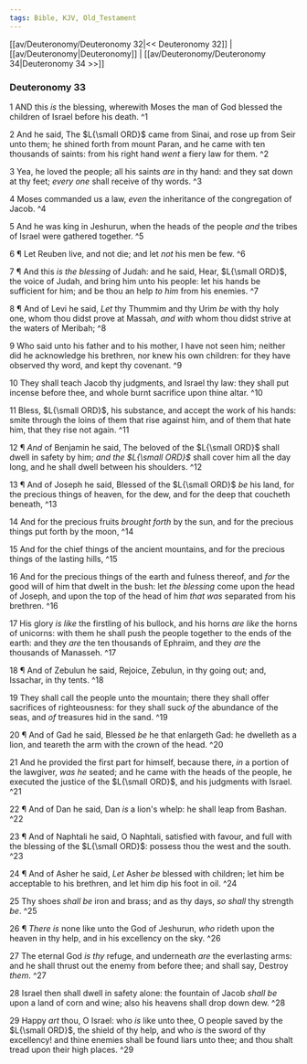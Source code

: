 ```yaml
---
tags: Bible, KJV, Old_Testament
---
```


[[av/Deuteronomy/Deuteronomy 32|<< Deuteronomy 32]] | [[av/Deuteronomy|Deuteronomy]] | [[av/Deuteronomy/Deuteronomy 34|Deuteronomy 34 >>]]

### Deuteronomy 33

1 AND this _is_ the blessing, wherewith Moses the man of God blessed the children of Israel before his death. ^1

2 And he said, The $L{\small ORD}$ came from Sinai, and rose up from Seir unto them; he shined forth from mount Paran, and he came with ten thousands of saints: from his right hand _went_ a fiery law for them. ^2

3 Yea, he loved the people; all his saints _are_ in thy hand: and they sat down at thy feet; _every_ _one_ shall receive of thy words. ^3

4 Moses commanded us a law, _even_ the inheritance of the congregation of Jacob. ^4

5 And he was king in Jeshurun, when the heads of the people _and_ the tribes of Israel were gathered together. ^5

6 ¶ Let Reuben live, and not die; and let _not_ his men be few. ^6

7 ¶ And this _is_ _the_ _blessing_ of Judah: and he said, Hear, $L{\small ORD}$, the voice of Judah, and bring him unto his people: let his hands be sufficient for him; and be thou an help _to_ _him_ from his enemies. ^7

8 ¶ And of Levi he said, _Let_ thy Thummim and thy Urim _be_ with thy holy one, whom thou didst prove at Massah, _and_ _with_ whom thou didst strive at the waters of Meribah; ^8

9 Who said unto his father and to his mother, I have not seen him; neither did he acknowledge his brethren, nor knew his own children: for they have observed thy word, and kept thy covenant. ^9

10 They shall teach Jacob thy judgments, and Israel thy law: they shall put incense before thee, and whole burnt sacrifice upon thine altar. ^10

11 Bless, $L{\small ORD}$, his substance, and accept the work of his hands: smite through the loins of them that rise against him, and of them that hate him, that they rise not again. ^11

12 ¶ _And_ of Benjamin he said, The beloved of the $L{\small ORD}$ shall dwell in safety by him; _and_ _the_ _$L{\small ORD}$_ shall cover him all the day long, and he shall dwell between his shoulders. ^12

13 ¶ And of Joseph he said, Blessed of the $L{\small ORD}$ _be_ his land, for the precious things of heaven, for the dew, and for the deep that coucheth beneath, ^13

14 And for the precious fruits _brought_ _forth_ by the sun, and for the precious things put forth by the moon, ^14

15 And for the chief things of the ancient mountains, and for the precious things of the lasting hills, ^15

16 And for the precious things of the earth and fulness thereof, and _for_ the good will of him that dwelt in the bush: let _the_ _blessing_ come upon the head of Joseph, and upon the top of the head of him _that_ _was_ separated from his brethren. ^16

17 His glory _is_ _like_ the firstling of his bullock, and his horns _are_ _like_ the horns of unicorns: with them he shall push the people together to the ends of the earth: and they _are_ the ten thousands of Ephraim, and they _are_ the thousands of Manasseh. ^17

18 ¶ And of Zebulun he said, Rejoice, Zebulun, in thy going out; and, Issachar, in thy tents. ^18

19 They shall call the people unto the mountain; there they shall offer sacrifices of righteousness: for they shall suck _of_ the abundance of the seas, and _of_ treasures hid in the sand. ^19

20 ¶ And of Gad he said, Blessed _be_ he that enlargeth Gad: he dwelleth as a lion, and teareth the arm with the crown of the head. ^20

21 And he provided the first part for himself, because there, _in_ a portion of the lawgiver, _was_ _he_ seated; and he came with the heads of the people, he executed the justice of the $L{\small ORD}$, and his judgments with Israel. ^21

22 ¶ And of Dan he said, Dan _is_ a lion's whelp: he shall leap from Bashan. ^22

23 ¶ And of Naphtali he said, O Naphtali, satisfied with favour, and full with the blessing of the $L{\small ORD}$: possess thou the west and the south. ^23

24 ¶ And of Asher he said, _Let_ Asher _be_ blessed with children; let him be acceptable to his brethren, and let him dip his foot in oil. ^24

25 Thy shoes _shall_ _be_ iron and brass; and as thy days, _so_ _shall_ thy strength _be_. ^25

26 ¶ _There_ _is_ none like unto the God of Jeshurun, _who_ rideth upon the heaven in thy help, and in his excellency on the sky. ^26

27 The eternal God _is_ _thy_ refuge, and underneath _are_ the everlasting arms: and he shall thrust out the enemy from before thee; and shall say, Destroy _them_. ^27

28 Israel then shall dwell in safety alone: the fountain of Jacob _shall_ _be_ upon a land of corn and wine; also his heavens shall drop down dew. ^28

29 Happy _art_ thou, O Israel: who _is_ like unto thee, O people saved by the $L{\small ORD}$, the shield of thy help, and who _is_ the sword of thy excellency! and thine enemies shall be found liars unto thee; and thou shalt tread upon their high places. ^29
